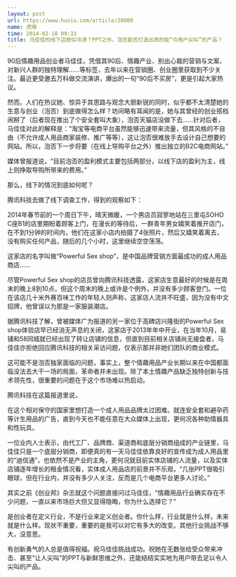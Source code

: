 ```yaml
---
layout: post
url: https://www.huxiu.com/article/28000
name: 虎嗅
time: 2014-02-18 09:33
title: 马佳佳的线下店貌似冷清？PPT之外，泡否能否打造出真的能“令用户尖叫”的产品？
---
```

90后情趣用品创业者马佳佳，凭借其90后、情趣产业、别出心裁的营销与文案、对新兴人群的独特理解……等标签，去年以来在营销圈、创业圈里获取到不少关注。最近更受邀去万科做交流演讲，爆出的一句“90后不买房”，更是引起大家热议。

然而。人们在热议她、惊异于其思路与观念大胆新锐的同时，似乎都不太清楚她的生意与创业（泡否）到底做得怎么样？坊间略有耳闻的是，她与其曾经的创业搭档闹掰了（后者现在推出了个安全套叫大象），泡否天猫店没做下去……针对后者，马佳佳对此的解释是：“淘宝等电商平台虽然能够迅速带来流量，但其风格的不自由（不允许成人用品商家装修、推广等等），这让泡否很难放手去设计自己想要的网站。所以，泡否下一步将要（在线上导购平台之外）推出独立的B2C电商网站。”

媒体曾报道说，“目前泡否的盈利模式主要包括两部分，以线下店的盈利为主，线上则挣取导购所带来的费用。”

那么，线下的情况到底如何呢？

腾讯科技去做了线下调查工作，得到的观察如下：

2014年春节前的一个周日下午，晴天微暖，一个男店员寂寥地站在三里屯SOHO C座B1的店里期盼着顾客上门，在漫长的等待后，一群青年男女嬉笑着推开店门，在不到1分钟的时间内，他们在这家小店内拍摄了4张照片，然后又嬉笑着离去，没有购买任何产品，随后的几个小时，这里继续空空荡荡。

这家店的名字叫做“Powerful Sex shop”，是中国品牌营销方面最成功的成人用品商店……

尽管Powerful Sex shop的店员曾向腾讯科技透露，这家店生意最好的时候是在周末的晚上8到10点，但这个周末的晚上或许是个例外，并没有多少顾客登门。一位在该店几十米外赛百味工作的年轻人则声称，这家店人流并不旺盛，因为没有中文招牌，他曾误以为那是一家服装潮店。

据腾讯科技了解，曾被媒体广为报道的另一家位于高碑店兴隆街的Powerful Sex shop体验店早已经消无声息的关闭，这家店于2013年年中开业，在当年10月，易铺和58同城就已经出现了转让店铺的信息，但直到目前相关店铺尚无接盘者，马佳佳亦拒绝回应腾讯科技的相关采访问题，仅表示那并非她们团队的商业模式。

这可能不是泡否独家面临的问题，事实上，整个情趣用品产业长期以来在中国都面临没法去大干一场的局面，革命者并未出现。除了本土情趣产品缺乏独特创新与技术领先性，很重要的问题在于这个市场难以热启动。

腾讯科技在这篇报道里说，

在这个相对保守的国家里想打造一个成人用品品牌太过困难。就连安全套和避孕药等计生用品的广告，直到今天也不能任意在大众媒体上出现，更何况各种助情器具和性玩具。

一位业内人士表示，由代工厂、品牌商、渠道商和底层分销商组成的产业链里，马佳佳只是一个底层分销商，即便真的有一天马佳佳依靠良好的宣传成为成人用品里的“迪信通”，也依然不是产业的主角，更何况就目前实体店铺的人流量，以及实体店铺逐年增长的租金情况看，实体成人用品店的前景并不乐观，“几张PPT很吸引眼球，但在行业内，并没有多少人关注，反而是几个电商平台更多人讨论。”

其实之前《创业邦》杂志就这个问题直接问过马佳佳，“情趣用品行业确实存在不少问题，一直以来市场巨大但又显得隐晦，你为什么选择它？”

是创业者在定义行业，不是行业来定义创业者。你什么样，行业就是什么样，未来就是什么样。现状不重要，重要的是我可以对它有多大的改变。其他行业挑战不够大，没意思。

有创新勇气的人总是值得祝福。祝马佳佳挑战成功。祝她在无数张给受众带来冲击、甚至“让人尖叫”的PPT与新鲜思维之外，还能结结实实地为用户带去足以令人尖叫的产品。

